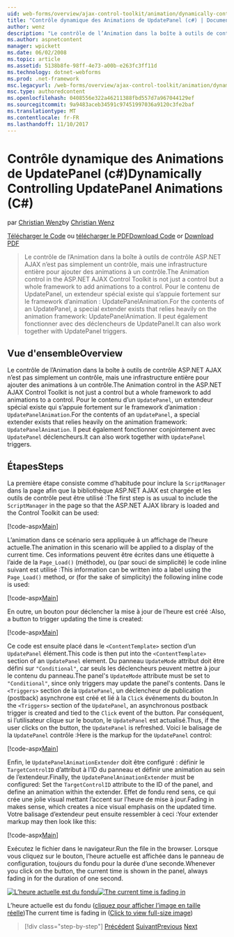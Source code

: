 ```yaml
---
uid: web-forms/overview/ajax-control-toolkit/animation/dynamically-controlling-updatepanel-animations-cs
title: "Contrôle dynamique des Animations de UpdatePanel (c#) | Documents Microsoft"
author: wenz
description: "Le contrôle de l’Animation dans la boîte à outils de contrôle ASP.NET AJAX n’est pas simplement un contrôle, mais une infrastructure entière pour ajouter des animations à un contrôle. Pour le contenu d’un..."
ms.author: aspnetcontent
manager: wpickett
ms.date: 06/02/2008
ms.topic: article
ms.assetid: 5138b8fe-98ff-4e73-a00b-e263fc3ff11d
ms.technology: dotnet-webforms
ms.prod: .net-framework
msc.legacyurl: /web-forms/overview/ajax-control-toolkit/animation/dynamically-controlling-updatepanel-animations-cs
msc.type: authoredcontent
ms.openlocfilehash: 0408556e322a46211388fbd557d7a967044129ef
ms.sourcegitcommit: 9a9483aceb34591c97451997036a9120c3fe2baf
ms.translationtype: MT
ms.contentlocale: fr-FR
ms.lasthandoff: 11/10/2017
---
```

<a name="dynamically-controlling-updatepanel-animations-c"></a><span data-ttu-id="7fba9-104">Contrôle dynamique des Animations de UpdatePanel (c#)</span><span class="sxs-lookup"><span data-stu-id="7fba9-104">Dynamically Controlling UpdatePanel Animations (C#)</span></span>
====================
<span data-ttu-id="7fba9-105">par [Christian Wenz](https://github.com/wenz)</span><span class="sxs-lookup"><span data-stu-id="7fba9-105">by [Christian Wenz](https://github.com/wenz)</span></span>

<span data-ttu-id="7fba9-106">[Télécharger le Code](http://download.microsoft.com/download/9/3/f/93f8daea-bebd-4821-833b-95205389c7d0/UpdatePanelAnimation2.cs.zip) ou [télécharger le PDF](http://download.microsoft.com/download/b/6/a/b6ae89ee-df69-4c87-9bfb-ad1eb2b23373/updatepanelanimation2CS.pdf)</span><span class="sxs-lookup"><span data-stu-id="7fba9-106">[Download Code](http://download.microsoft.com/download/9/3/f/93f8daea-bebd-4821-833b-95205389c7d0/UpdatePanelAnimation2.cs.zip) or [Download PDF](http://download.microsoft.com/download/b/6/a/b6ae89ee-df69-4c87-9bfb-ad1eb2b23373/updatepanelanimation2CS.pdf)</span></span>

> <span data-ttu-id="7fba9-107">Le contrôle de l’Animation dans la boîte à outils de contrôle ASP.NET AJAX n’est pas simplement un contrôle, mais une infrastructure entière pour ajouter des animations à un contrôle.</span><span class="sxs-lookup"><span data-stu-id="7fba9-107">The Animation control in the ASP.NET AJAX Control Toolkit is not just a control but a whole framework to add animations to a control.</span></span> <span data-ttu-id="7fba9-108">Pour le contenu de UpdatePanel, un extendeur spécial existe qui s’appuie fortement sur le framework d’animation : UpdatePanelAnimation.</span><span class="sxs-lookup"><span data-stu-id="7fba9-108">For the contents of an UpdatePanel, a special extender exists that relies heavily on the animation framework: UpdatePanelAnimation.</span></span> <span data-ttu-id="7fba9-109">Il peut également fonctionner avec des déclencheurs de UpdatePanel.</span><span class="sxs-lookup"><span data-stu-id="7fba9-109">It can also work together with UpdatePanel triggers.</span></span>


## <a name="overview"></a><span data-ttu-id="7fba9-110">Vue d'ensemble</span><span class="sxs-lookup"><span data-stu-id="7fba9-110">Overview</span></span>

<span data-ttu-id="7fba9-111">Le contrôle de l’Animation dans la boîte à outils de contrôle ASP.NET AJAX n’est pas simplement un contrôle, mais une infrastructure entière pour ajouter des animations à un contrôle.</span><span class="sxs-lookup"><span data-stu-id="7fba9-111">The Animation control in the ASP.NET AJAX Control Toolkit is not just a control but a whole framework to add animations to a control.</span></span> <span data-ttu-id="7fba9-112">Pour le contenu d’un `UpdatePanel`, un extendeur spécial existe qui s’appuie fortement sur le framework d’animation : `UpdatePanelAnimation`.</span><span class="sxs-lookup"><span data-stu-id="7fba9-112">For the contents of an `UpdatePanel`, a special extender exists that relies heavily on the animation framework: `UpdatePanelAnimation`.</span></span> <span data-ttu-id="7fba9-113">Il peut également fonctionner conjointement avec `UpdatePanel` déclencheurs.</span><span class="sxs-lookup"><span data-stu-id="7fba9-113">It can also work together with `UpdatePanel` triggers.</span></span>

## <a name="steps"></a><span data-ttu-id="7fba9-114">Étapes</span><span class="sxs-lookup"><span data-stu-id="7fba9-114">Steps</span></span>

<span data-ttu-id="7fba9-115">La première étape consiste comme d’habitude pour inclure la `ScriptManager` dans la page afin que la bibliothèque ASP.NET AJAX est chargée et les outils de contrôle peut être utilisé :</span><span class="sxs-lookup"><span data-stu-id="7fba9-115">The first step is as usual to include the `ScriptManager` in the page so that the ASP.NET AJAX library is loaded and the Control Toolkit can be used:</span></span>


[!code-aspx[Main](dynamically-controlling-updatepanel-animations-cs/samples/sample1.aspx)]

<span data-ttu-id="7fba9-116">L’animation dans ce scénario sera appliquée à un affichage de l’heure actuelle.</span><span class="sxs-lookup"><span data-stu-id="7fba9-116">The animation in this scenario will be applied to a display of the current time.</span></span> <span data-ttu-id="7fba9-117">Ces informations peuvent être écrites dans une étiquette à l’aide de la `Page_Load()` (méthode), ou (par souci de simplicité) le code inline suivant est utilisé :</span><span class="sxs-lookup"><span data-stu-id="7fba9-117">This information can be written into a label using the `Page_Load()` method, or (for the sake of simplicity) the following inline code is used:</span></span>


[!code-aspx[Main](dynamically-controlling-updatepanel-animations-cs/samples/sample2.aspx)]

<span data-ttu-id="7fba9-118">En outre, un bouton pour déclencher la mise à jour de l’heure est créé :</span><span class="sxs-lookup"><span data-stu-id="7fba9-118">Also, a button to trigger updating the time is created:</span></span>


[!code-aspx[Main](dynamically-controlling-updatepanel-animations-cs/samples/sample3.aspx)]

<span data-ttu-id="7fba9-119">Ce code est ensuite placé dans le `<ContentTemplate>` section d’un `UpdatePanel` élément.</span><span class="sxs-lookup"><span data-stu-id="7fba9-119">This code is then put into the `<ContentTemplate>` section of an `UpdatePanel` element.</span></span> <span data-ttu-id="7fba9-120">Du panneau `UpdateMode` attribut doit être défini sur `"Conditional"`, car seuls les déclencheurs peuvent mettre à jour le contenu du panneau.</span><span class="sxs-lookup"><span data-stu-id="7fba9-120">The panel's `UpdateMode` attribute must be set to `"Conditional"`, since only triggers may update the panel's contents.</span></span> <span data-ttu-id="7fba9-121">Dans le `<Triggers>` section de la `UpdatePanel`, un déclencheur de publication (postback) asynchrone est créé et lié à la `Click` événements du bouton.</span><span class="sxs-lookup"><span data-stu-id="7fba9-121">In the `<Triggers>` section of the `UpdatePanel`, an asynchronous postback trigger is created and tied to the `Click` event of the button.</span></span> <span data-ttu-id="7fba9-122">Par conséquent, si l’utilisateur clique sur le bouton, le `UpdatePanel` est actualisé.</span><span class="sxs-lookup"><span data-stu-id="7fba9-122">Thus, if the user clicks on the button, the `UpdatePanel` is refreshed.</span></span> <span data-ttu-id="7fba9-123">Voici le balisage de la `UpdatePanel` contrôle :</span><span class="sxs-lookup"><span data-stu-id="7fba9-123">Here is the markup for the `UpdatePanel` control:</span></span>


[!code-aspx[Main](dynamically-controlling-updatepanel-animations-cs/samples/sample4.aspx)]

<span data-ttu-id="7fba9-124">Enfin, le `UpdatePanelAnimationExtender` doit être configuré : définir le `TargetControlID` d’attribut à l’ID du panneau et définir une animation au sein de l’extendeur.</span><span class="sxs-lookup"><span data-stu-id="7fba9-124">Finally, the `UpdatePanelAnimationExtender` must be configured: Set the `TargetControlID` attribute to the ID of the panel, and define an animation within the extender.</span></span> <span data-ttu-id="7fba9-125">Effet de fondu rend sens, ce qui crée une jolie visual mettant l’accent sur l’heure de mise à jour.</span><span class="sxs-lookup"><span data-stu-id="7fba9-125">Fading in makes sense, which creates a nice visual emphasis on the updated time.</span></span> <span data-ttu-id="7fba9-126">Votre balisage d’extendeur peut ensuite ressembler à ceci :</span><span class="sxs-lookup"><span data-stu-id="7fba9-126">Your extender markup may then look like this:</span></span>


[!code-aspx[Main](dynamically-controlling-updatepanel-animations-cs/samples/sample5.aspx)]

<span data-ttu-id="7fba9-127">Exécutez le fichier dans le navigateur.</span><span class="sxs-lookup"><span data-stu-id="7fba9-127">Run the file in the browser.</span></span> <span data-ttu-id="7fba9-128">Lorsque vous cliquez sur le bouton, l’heure actuelle est affichée dans le panneau de configuration, toujours du fondu pour la durée d’une seconde.</span><span class="sxs-lookup"><span data-stu-id="7fba9-128">Whenever you click on the button, the current time is shown in the panel, always fading in for the duration of one second.</span></span>


<span data-ttu-id="7fba9-129">[![L’heure actuelle est du fondu](dynamically-controlling-updatepanel-animations-cs/_static/image2.png)](dynamically-controlling-updatepanel-animations-cs/_static/image1.png)</span><span class="sxs-lookup"><span data-stu-id="7fba9-129">[![The current time is fading in](dynamically-controlling-updatepanel-animations-cs/_static/image2.png)](dynamically-controlling-updatepanel-animations-cs/_static/image1.png)</span></span>

<span data-ttu-id="7fba9-130">L’heure actuelle est du fondu ([cliquez pour afficher l’image en taille réelle](dynamically-controlling-updatepanel-animations-cs/_static/image3.png))</span><span class="sxs-lookup"><span data-stu-id="7fba9-130">The current time is fading in ([Click to view full-size image](dynamically-controlling-updatepanel-animations-cs/_static/image3.png))</span></span>

>[!div class="step-by-step"]
<span data-ttu-id="7fba9-131">[Précédent](animating-an-updatepanel-control-cs.md)
[Suivant](adding-animation-to-a-control-vb.md)</span><span class="sxs-lookup"><span data-stu-id="7fba9-131">[Previous](animating-an-updatepanel-control-cs.md)
[Next](adding-animation-to-a-control-vb.md)</span></span>
